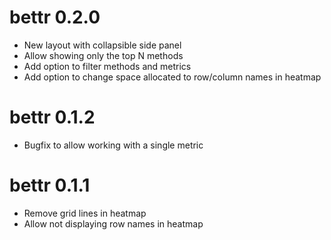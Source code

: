 # bettr 0.2.0

* New layout with collapsible side panel
* Allow showing only the top N methods
* Add option to filter methods and metrics
* Add option to change space allocated to row/column names in heatmap

# bettr 0.1.2

* Bugfix to allow working with a single metric

# bettr 0.1.1

* Remove grid lines in heatmap
* Allow not displaying row names in heatmap
